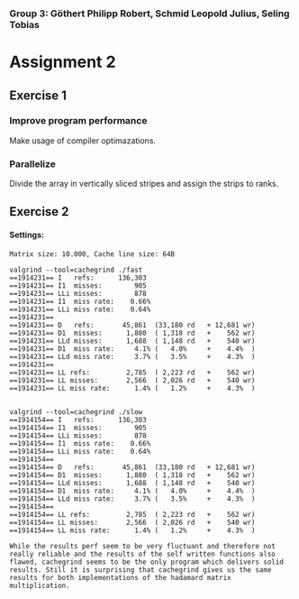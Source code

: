 ### Group 3: Göthert Philipp Robert, Schmid Leopold Julius, Seling Tobias	

# Assignment 2

## Exercise 1

### Improve program performance

Make usage of compiler optimazations.

### Parallelize

Divide the array in vertically sliced stripes and assign the strips to ranks.



## Exercise 2

#### Settings:
 
`Matrix size: 10.000, Cache line size: 64B`

    valgrind --tool=cachegrind ./fast 
    ==1914231== I   refs:      136,303
    ==1914231== I1  misses:        905
    ==1914231== LLi misses:        878
    ==1914231== I1  miss rate:    0.66%
    ==1914231== LLi miss rate:    0.64%
    ==1914231== 
    ==1914231== D   refs:       45,861  (33,180 rd   + 12,681 wr)
    ==1914231== D1  misses:      1,880  ( 1,318 rd   +    562 wr)
    ==1914231== LLd misses:      1,688  ( 1,148 rd   +    540 wr)
    ==1914231== D1  miss rate:     4.1% (   4.0%     +    4.4%  )
    ==1914231== LLd miss rate:     3.7% (   3.5%     +    4.3%  )
    ==1914231== 
    ==1914231== LL refs:         2,785  ( 2,223 rd   +    562 wr)
    ==1914231== LL misses:       2,566  ( 2,026 rd   +    540 wr)
    ==1914231== LL miss rate:      1.4% (   1.2%     +    4.3%  )


    valgrind --tool=cachegrind ./slow
    ==1914154== I   refs:      136,303
    ==1914154== I1  misses:        905
    ==1914154== LLi misses:        878
    ==1914154== I1  miss rate:    0.66%
    ==1914154== LLi miss rate:    0.64%
    ==1914154== 
    ==1914154== D   refs:       45,861  (33,180 rd   + 12,681 wr)
    ==1914154== D1  misses:      1,880  ( 1,318 rd   +    562 wr)
    ==1914154== LLd misses:      1,688  ( 1,148 rd   +    540 wr)
    ==1914154== D1  miss rate:     4.1% (   4.0%     +    4.4%  )
    ==1914154== LLd miss rate:     3.7% (   3.5%     +    4.3%  )
    ==1914154== 
    ==1914154== LL refs:         2,785  ( 2,223 rd   +    562 wr)
    ==1914154== LL misses:       2,566  ( 2,026 rd   +    540 wr)
    ==1914154== LL miss rate:      1.4% (   1.2%     +    4.3%  )

    While the results perf seem to be very fluctuant and therefore not really reliable and the results of the self written functions also flawed, cachegrind seems to be the only program which delivers solid results. Still it is surprising that cachegrind gives us the same results for both implementations of the hadamard matrix multiplication.